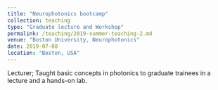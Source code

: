 ```yaml
---
title: "Neurophotonics bootcamp"
collection: teaching
type: "Graduate lecture and Workshop"
permalink: /teaching/2019-summer-teaching-2.md
venue: "Boston University, Neurophotonics"
date: 2019-07-08
location: "Boston, USA"
---
```


Lecturer; Taught basic concepts in photonics to graduate trainees in a lecture and a hands-on lab.
